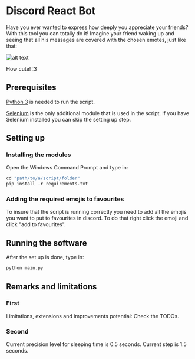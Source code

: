 # Discord React Bot
Have you ever wanted to express how deeply you appreciate your friends? 
With this tool you can totally do it! Imagine your friend waking up and 
seeing that all his messages are covered with the chosen emotes, just 
like that:

![alt text](https://github.com/savkorlev/discord_reactbot/blob/main/Cutie.png?raw=true)

How cute! :3


## Prerequisites
[Python 3](https://www.python.org/) is needed to run the script.

[Selenium](https://www.selenium.dev/) is the only additional module that is 
used in the script. If you have Selenium installed you can skip the setting 
up step.

## Setting up

### Installing the modules
Open the Windows Command Prompt and type in:
```python
cd "path/to/a/script/folder"
pip install -r requirements.txt
```

### Adding the required emojis to favourites
To insure that the script is running correctly you need to add all the 
emojis you want to put to favourites in discord. To do that right click 
the emoji and click "add to favourites".

## Running the software
After the set up is done, type in:
```python
python main.py
```

## Remarks and limitations

### First
Limitations, extensions and improvements potential: Check the TODOs.

### Second
Current precision level for sleeping time is 0.5 seconds. 
Current step is 1.5 seconds.
